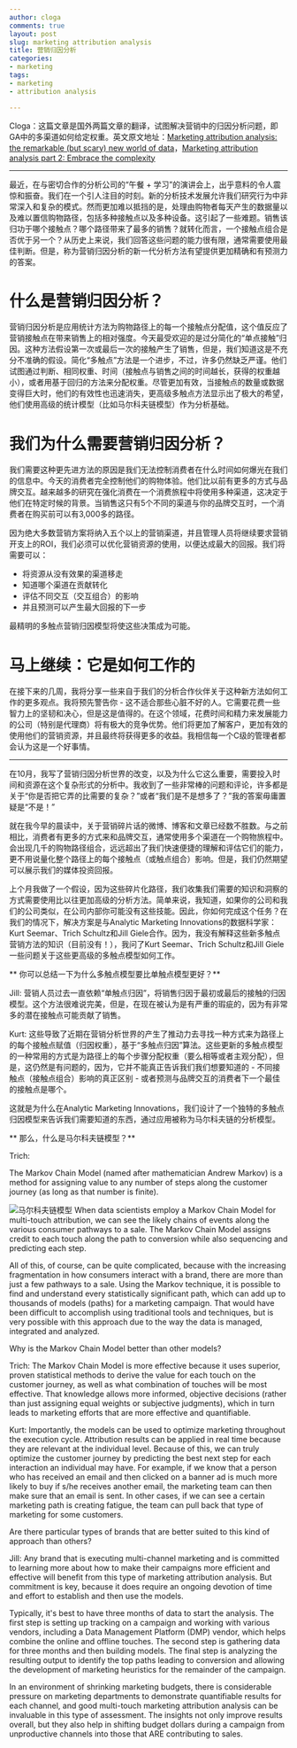 ```yaml
---
author: cloga
comments: true
layout: post
slug: marketing attribution analysis
title: 营销归因分析
categories:
- marketing
tags:
- marketing
- attribution analysis

---
```

Cloga：这篇文章是国外两篇文章的翻译，试图解决营销中的归因分析问题，即GA中的多渠道如何给定权重。英文原文地址：[Marketing attribution analysis: the remarkable (but scary) new world of data](http://www.callahancreek.com/marketing-attribution-analysis-the-remarkable-but-scary-new-world-of-data)，[Marketing attribution analysis part 2: Embrace the complexity](http://www.callahancreek.com/marketing-attributon-analysis-part-2-embrace-the-complexity)

---

最近，在与密切合作的分析公司的“午餐 + 学习”的演讲会上，出乎意料的令人震惊和振奋。我们在一个引人注目的时刻。新的分析技术发展允许我们研究行为中非常深入和复杂的模式。然而更加难以抵挡的是，处理由购物者每天产生的数据量以及难以置信购物路径，包括多种接触点以及多种设备。这引起了一些难题。销售该归功于哪个接触点？哪个路径带来了最多的销售？就转化而言，一个接触点组合是否优于另一个？从历史上来说，我们回答这些问题的能力很有限，通常需要使用最佳判断。但是，称为营销归因分析的新一代分析方法有望提供更加精确和有预测力的答案。

# 什么是营销归因分析？

营销归因分析是应用统计方法为购物路径上的每一个接触点分配值，这个值反应了营销接触点在带来销售上的相对强度。今天最受欢迎的是过分简化的“单点接触”归因。这种方法假设第一次或最后一次的接触产生了销售，但是，我们知道这是不充分不准确的假设。简化“多触点”方法是一个进步，不过，许多仍然缺乏严谨。他们试图通过判断、相同权重、时间（接触点与销售之间的时间越长，获得的权重越小），或者用基于回归的方法来分配权重。尽管更加有效，当接触点的数量或数据变得巨大时，他们的有效性也迅速消失，更高级多触点方法显示出了极大的希望，他们使用高级的统计模型（比如马尔科夫链模型）作为分析基础。

# 我们为什么需要营销归因分析？

我们需要这种更先进方法的原因是我们无法控制消费者在什么时间如何爆光在我们的信息中。今天的消费者完全控制他们的购物体验。他们比以前有更多的方式与品牌交互。越来越多的研究在强化消费在一个消费旅程中将使用多种渠道，这决定于他们在特定时候的背景。当销售这只有5个不同的渠道与你的品牌交互时，一个消费者在购买前可以有3,000多的路径。

因为绝大多数营销方案将纳入五个以上的营销渠道，并且管理人员将继续要求营销开支上的ROI，我们必须可以优化营销资源的使用，以便达成最大的回报。我们将需要可以：

- 将资源从没有效果的渠道移走
- 知道哪个渠道在贡献转化
- 评估不同交互（交互组合）的影响
- 并且预测可以产生最大回报的下一步

最精明的多触点营销归因模型将使这些决策成为可能。

# 马上继续：它是如何工作的

在接下来的几周，我将分享一些来自于我们的分析合作伙伴关于这种新方法如何工作的更多观点。我将预先警告你 - 这不适合那些心脏不好的人。它需要花费一些智力上的坚韧和决心，但是这是值得的。在这个领域，花费时间和精力来发展能力的公司（特别是代理商）将有极大的竞争优势。他们将更加了解客户，更加有效的使用他们的营销资源，并且最终将获得更多的收益。我相信每一个C级的管理者都会认为这是一个好事情。

-----------

在10月，我写了营销归因分析世界的改变，以及为什么它这么重要，需要投入时间和资源在这个复杂形式的分析中。我收到了一些非常棒的问题和评论，许多都是关于“你是否把它弄的比需要的复杂？”或者“我们是不是想多了？”我的答案毋庸置疑是“不是！”

就在我今早的晨读中，关于营销碎片话的微博、博客和文章已经数不胜数。与之前相比，消费者有更多的方式来和品牌交互，通常使用多个渠道在一个购物旅程中。会出现几千的购物路径组合，远远超出了我们快速便捷的理解和评估它们的能力，更不用说量化整个路径上的每个接触点（或触点组合）影响。但是，我们仍然期望可以展示我们的媒体投资回报。

上个月我做了一个假设，因为这些碎片化路径，我们收集我们需要的知识和洞察的方式需要使用比以往更加高级的分析方法。简单来说，我知道，如果你的公司和我们的公司类似，在公司内部你可能没有这些技能。因此，你如何完成这个任务？在我们的情况下，解决方案是与Analytic Marketing Innovations的数据科学家：Kurt Seemar、Trich Schultz和Jill Giele合作。因为，我没有解释这些新多触点营销方法的知识（目前没有！），我问了Kurt Seemar、Trich Schultz和Jill Giele一些问题关于这些更高级的多触点模型如何工作。

** 你可以总结一下为什么多触点模型要比单触点模型更好？**

Jill: 营销人员过去一直依赖“单触点归因”，将销售归因于最初或最后的接触的归因模型。这个方法很难说完美，但是，在现在被认为是有严重的瑕疵的，因为有非常多的潜在接触点可能贡献了销售。

Kurt: 这些导致了近期在营销分析世界的产生了推动力去寻找一种方式来为路径上的每个接触点赋值（归因权重），基于“多触点归因”算法。这些更新的多触点模型的一种常用的方式是为路径上的每个步骤分配权重（要么相等或者主观分配），但是，这仍然是有问题的，因为，它并不能真正告诉我们我们想要知道的 - 不同接触点（接触点组合）影响的真正区别 - 或者预测与品牌交互的消费者下一个最佳的接触点是哪个。

这就是为什么在Analytic Marketing Innovations，我们设计了一个独特的多触点归因模型来告诉我们需要知道的东西，通过应用被称为马尔科夫链的分析模型。

** 那么，什么是马尔科夫链模型？**

Trich: 

The Markov Chain Model (named after mathematician Andrew Markov) is a method for assigning value to any number of steps along the customer journey (as long as that number is finite).


![马尔科夫链模型](http://www.callahancreek.com/stuff/contentmgr/files/1/76c8305480ead76396e4848269d977d5/files/kents_blog_image_words.gif)
When data scientists employ a Markov Chain Model for multi-touch attribution, we can see the likely chains of events along the various consumer pathways to a sale. The Markov Chain Model assigns credit to each touch along the path to conversion while also sequencing and predicting each step.

All of this, of course, can be quite complicated, because with the increasing fragmentation in how consumers interact with a brand, there are more than just a few pathways to a sale. Using the Markov technique, it is possible to find and understand every statistically significant path, which can add up to thousands of models (paths) for a marketing campaign. That would have been difficult to accomplish using traditional tools and techniques, but is very possible with this approach due to the way the data is managed, integrated and analyzed.

Why is the Markov Chain Model better than other models?

Trich: The Markov Chain Model is more effective because it uses superior, proven statistical methods to derive the value for each touch on the customer journey, as well as what combination of touches will be most effective. That knowledge allows more informed, objective decisions (rather than just assigning equal weights or subjective judgments), which in turn leads to marketing efforts that are more effective and quantifiable.

Kurt: Importantly, the models can be used to optimize marketing throughout the execution cycle. Attribution results can be applied in real time because they are relevant at the individual level. Because of this, we can truly optimize the customer journey by predicting the best next step for each interaction an individual may have. For example, if we know that a person who has received an email and then clicked on a banner ad is much more likely to buy if s/he receives another email, the marketing team can then make sure that an email is sent. In other cases, if we can see a certain marketing path is creating fatigue, the team can pull back that type of marketing for some customers.

Are there particular types of brands that are better suited to this kind of approach than others? 

Jill: Any brand that is executing multi-channel marketing and is committed to learning more about how to make their campaigns more efficient and effective will benefit from this type of marketing attribution analysis. But commitment is key, because it does require an ongoing devotion of time and effort to establish and then use the models.

Typically, it's best to have three months of data to start the analysis. The first step is setting up tracking on a campaign and working with various vendors, including a Data Management Platform (DMP) vendor, which helps combine the online and offline touches. The second step is gathering data for three months and then building models. The final step is analyzing the resulting output to identify the top paths leading to conversion and allowing the development of marketing heuristics for the remainder of the campaign.

In an environment of shrinking marketing budgets, there is considerable pressure on marketing departments to demonstrate quantifiable results for each channel, and good multi-touch marketing attribution analysis can be invaluable in this type of assessment. The insights not only improve results overall, but they also help in shifting budget dollars during a campaign from unproductive channels into those that ARE contributing to sales. 